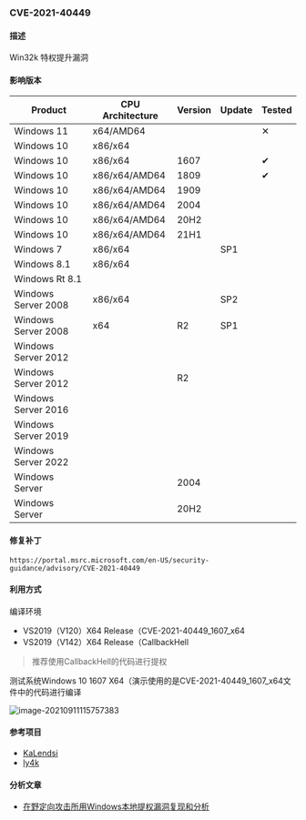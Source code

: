 ### CVE-2021-40449

#### 描述

Win32k 特权提升漏洞

#### 影响版本

| Product             | CPU Architecture | Version | Update | Tested   |
| ------------------- | ---------------- | ------- | ------ | -------- |
| Windows 11          | x64/AMD64        |         |        | &#10005; |
| Windows 10          | x86/x64          |         |        |          |
| Windows 10          | x86/x64          | 1607    |        | &#10004; |
| Windows 10          | x86/x64/AMD64    | 1809    |        | &#10004; |
| Windows 10          | x86/x64/AMD64    | 1909    |        |          |
| Windows 10          | x86/x64/AMD64    | 2004    |        |          |
| Windows 10          | x86/x64/AMD64    | 20H2    |        |          |
| Windows 10          | x86/x64/AMD64    | 21H1    |        |          |
| Windows 7           | x86/x64          |         | SP1    |          |
| Windows 8.1         | x86/x64          |         |        |          |
| Windows Rt 8.1      |                  |         |        |          |
| Windows Server 2008 | x86/x64          |         | SP2    |          |
| Windows Server 2008 | x64              | R2      | SP1    |          |
| Windows Server 2012 |                  |         |        |          |
| Windows Server 2012 |                  | R2      |        |          |
| Windows Server 2016 |                  |         |        |          |
| Windows Server 2019 |                  |         |        |          |
| Windows Server 2022 |                  |         |        |          |
| Windows Server      |                  | 2004    |        |          |
| Windows Server      |                  | 20H2    |        |          |

#### 修复补丁

```
https://portal.msrc.microsoft.com/en-US/security-guidance/advisory/CVE-2021-40449
```

#### 利用方式

编译环境

- VS2019（V120）X64 Release（CVE-2021-40449_1607_x64
- VS2019（V142）X64 Release（CallbackHell

> 推荐使用CallbackHell的代码进行提权

测试系统Windows 10 1607 X64（演示使用的是CVE-2021-40449_1607_x64文件中的代码进行编译

![image-20210911115757383](https://raw.github.com/Ascotbe/Image/master/Kernelhub/CVE-2021-40449_Windows_10_1607_X64.gif)

#### 参考项目

- [KaLendsi](https://github.com/KaLendsi/CVE-2021-40449-Exploit)
- [ly4k]( https://github.com/ly4k/CallbackHell.git)

#### 分析文章

- [在野定向攻击所用Windows本地提权漏洞复现和分析](https://mp.weixin.qq.com/s/AcFS0Yn9SDuYxFnzbBqhkQ)
